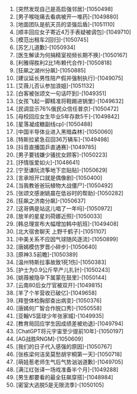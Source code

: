 
1. [突然发现自己是高启强邻居]-[1050498]
1. [男子喉咙痛去看病被开一堆药]-[1049880]
1. [地面团队是航天员的坚强后盾]-[1051110]
1. [顺丰回应女子寄近4万手表疑被调包]-[1049710]
1. [模范出租车2回归]-[1050745]
1. [苏乞儿道歉]-[1050934]
1. [医生解读为何捐精室视频长期不换]-[1050167]
1. [利雅得胜利2比1布赖代合作]-[1050818]
1. [狂飙之湖州分飙]-[1050885]
1. [建议延长男性陪产假并强制执行]-[1049075]
1. [艾薇儿否认参加浪姐]-[1051132]
1. [白客被张颂文一句话吓到]-[1049351]
1. [女孩飞起一脚精准将鞋踢进锅里]-[1049632]
1. [民调显示76%俄民众信任普京]-[1050472]
1. [母校回应女生毕业5年存款5千]-[1049842]
1. [星落凝成糖副线cp]-[1050488]
1. [中国半导体业进入黑暗森林]-[1050060]
1. [特斯拉紧急召回36万辆车]-[1049498]
1. [抖音直播国乒直通赛]-[1049785]
1. [男子要钱嫌少骚扰女顾客]-[1050223]
1. [抒情版爱如火]-[1048641]
1. [宁至谦阮流筝地下恋贴贴]-[1050629]
1. [言承旭开口就是偶像剧]-[1050400]
1. [当我教爸爸玩植物大战僵尸]-[1050492]
1. [张颂文感谢姚晨在低谷时的帮助]-[1050282]
1. [狂飙之济南分飙]-[1050637]
1. [这哥俩是站这儿唱了一年吗]-[1050972]
1. [放羊的星星刘荷娜近照]-[1050033]
1. [韩总理宣布大幅增加韩中航班]-[1049408]
1. [北大宿舍聊天 上野千鹤子]-[1051107]
1. [中美关系不应因气球随风逐流]-[1050899]
1. [唐嫣模仿罗晋小碎步]-[1050640]
1. [原神3.5前瞻]-[1050389]
1. [温州特斯拉事故致1死1伤]-[1050383]
1. [护士为0.9公斤早产儿扎针]-[1050243]
1. [姚薇被隐孕下属蒙在鼓里]-[1050144]
1. [云南80后女厅官被双开]-[1049815]
1. [羊了个羊营收已破亿]-[1049658]
1. [拜登体检胸部查出病变]-[1050376]
1. [唐嫣何广智合作脱口秀]-[1050558]
1. [亚翰VS篮球少年张家城]-[1049935]
1. [教育局回应学生因成绩差被劝退]-[1049794]
1. [ChatGPT将元宇宙至少提前10年]-[1050197]
1. [AG战胜RNGM]-[1050609]
1. [我们的日子代入感强的原因]-[1050767]
1. [张栋梁何洁吴莫愁胡宇桐第一天]-[1050718]
1. [萌娃惹老师生气后气势汹汹道歉]-[1049705]
1. [满江红张译一场戏准备半个月]-[1049288]
1. [男生都要看的最全狂飙穿搭]-[1048984]
1. [密室大逃脱5是无限流季]-[1050105]